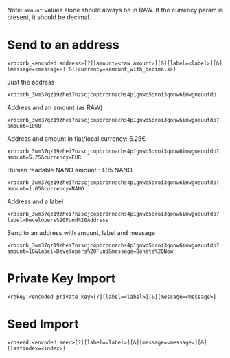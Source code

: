 Note: `amount` values alone should always be in RAW. If the currency param is present, it should be decimal.

# Send to an address

    xrb:xrb_<encoded address>[?][amount=<raw amount>][&][label=<label>][&][message=<message>][&][currency=<amount_with_decimals>]

Just the address

    xrb:xrb_3wm37qz19zhei7nzscjcopbrbnnachs4p1gnwo5oroi3qonw6inwgoeuufdp

Address and an amount (as RAW)

    xrb:xrb_3wm37qz19zhei7nzscjcopbrbnnachs4p1gnwo5oroi3qonw6inwgoeuufdp?amount=1000

Address and amount in fiat/local currency: 5.25€

    xrb:xrb_3wm37qz19zhei7nzscjcopbrbnnachs4p1gnwo5oroi3qonw6inwgoeuufdp?amount=5.25&currency=EUR
    
Human readable NANO amount : 1.05 NANO

    xrb:xrb_3wm37qz19zhei7nzscjcopbrbnnachs4p1gnwo5oroi3qonw6inwgoeuufdp?amount=1.05&currency=NANO
    
Address and a label

    xrb:xrb_3wm37qz19zhei7nzscjcopbrbnnachs4p1gnwo5oroi3qonw6inwgoeuufdp?label=Developers%20Fund%20Address

Send to an address with amount, label and message

    xrb:xrb_3wm37qz19zhei7nzscjcopbrbnnachs4p1gnwo5oroi3qonw6inwgoeuufdp?amount=10&label=Developers%20Fund&message=Donate%20Now

# Private Key Import

    xrbkey:<encoded private key>[?][label=<label>][&][message=<message>]

# Seed Import

    xrbseed:<encoded seed>[?][label=<label>][&][message=<message>][&][lastindex=<index>]